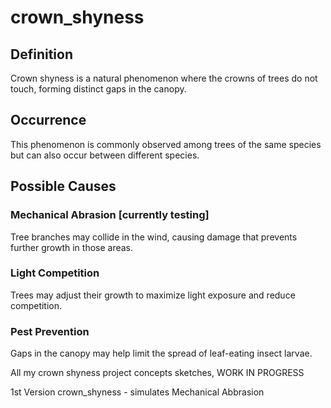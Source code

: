 # crown_shyness

## Definition  
Crown shyness is a natural phenomenon where the crowns of trees do not touch, forming distinct gaps in the canopy.  

## Occurrence  
This phenomenon is commonly observed among trees of the same species but can also occur between different species.  

## Possible Causes  

### Mechanical Abrasion  [currently testing]
Tree branches may collide in the wind, causing damage that prevents further growth in those areas.  

### Light Competition  
Trees may adjust their growth to maximize light exposure and reduce competition.  

### Pest Prevention  
Gaps in the canopy may help limit the spread of leaf-eating insect larvae.  

All my crown shyness project concepts sketches, WORK IN PROGRESS

1st Version
crown_shyness - simulates Mechanical Abbrasion

